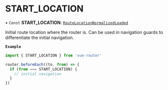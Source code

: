 # START\_LOCATION

• `Const` **START\_LOCATION**: [`RouteLocationNormalizedLoaded`](../interfaces/RouteLocationNormalizedLoaded.md)

Initial route location where the router is. Can be used in navigation guards
to differentiate the initial navigation.

**`Example`**

```js
import { START_LOCATION } from 'vue-router'

router.beforeEach((to, from) => {
  if (from === START_LOCATION) {
    // initial navigation
  }
})
```